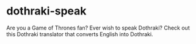 # dothraki-speak
Are you a Game of Thrones fan? Ever wish to speak Dothraki? Check out this Dothraki translator that converts English into Dothraki. 
